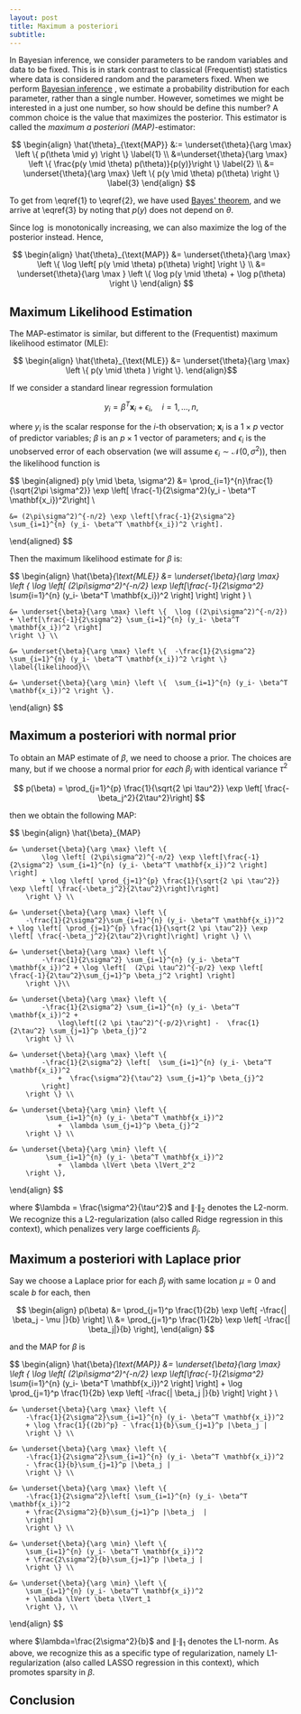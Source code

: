 ```yaml
---
layout: post
title: Maximum a posteriori
subtitle:
---
```


In Bayesian inference, we consider parameters to be random variables and data to be fixed. This is in stark contrast to classical (Frequentist) statistics where data is considered random and the parameters fixed. When we perform [Bayesian inference]({{site.baseurl}}/blog/bayesian-inference) , we estimate a probability distribution for each parameter, rather than a single number. However, sometimes we might be interested in a just one number, so how should be define this number? A common choice is the value that maximizes the posterior. This estimator is called the *maximum a posteriori (MAP)*-estimator:

$$
\begin{align}
\hat{\theta}_{\text{MAP}} &:= \underset{\theta}{\arg \max} \left \{ p(\theta \mid y) \right \} \label{1} \\ 
    &=\underset{\theta}{\arg \max} \left \{ \frac{p(y \mid \theta) p(\theta)}{p(y)}\right \} \label{2} \\
    &= \underset{\theta}{\arg \max} \left \{ p(y \mid \theta) p(\theta) \right \} \label{3}
\end{align}
$$

To get from \eqref{1} to \eqref{2}, we have used [Bayes' theorem]({{site.baseurl}}/blog/bayesian-inference), and we arrive at \eqref{3} by noting that $p(y)$ does not depend on $\theta$. 

Since $\log$ is monotonically increasing, we can also maximize the log of the posterior instead. Hence,

$$
\begin{align}
\hat{\theta}_{\text{MAP}} &= \underset{\theta}{\arg \max} \left \{ \log \left[ p(y \mid \theta) p(\theta) \right] \right \} \\
    &= \underset{\theta}{\arg \max } \left \{ \log p(y \mid \theta) + \log p(\theta) \right \}
\end{align}
$$

## Maximum Likelihood Estimation
The MAP-estimator is similar, but different to the (Frequentist) maximum likelihood estimator (MLE):

$$
\begin{align}
\hat{\theta}_{\text{MLE}} &= \underset{\theta}{\arg \max} \left \{ p(y \mid \theta ) \right \}.
\end{align}$$

If we consider a standard linear regression formulation

$$
y_{i} = \beta^{T}\mathbf{x}_{i} + \epsilon_i, \quad i = 1, ..., n,
$$

where $y_{i}$ is the scalar response for the $i$-th observation; $\mathbf{x}_{i}$ is a $1 \times p$ vector of predictor variables; $\beta$ is an $p \times 1$ vector of parameters; and $\epsilon_i$ is the unobserved error of each observation (we will assume $\epsilon_i \sim\mathcal{N}(0, \sigma^2)$), then the likelihood function is

$$
\begin{aligned}
p(y \mid \beta, \sigma^2) 
	&= \prod_{i=1}^{n}\frac{1}{\sqrt{2\pi \sigma^2}} \exp \left[ \frac{-1}{2\sigma^2}(y_i - \beta^T \mathbf{x_i})^2\right] \\
	
    &= (2\pi\sigma^2)^{-n/2} \exp \left[\frac{-1}{2\sigma^2} \sum_{i=1}^{n} (y_i- \beta^T \mathbf{x_i})^2 \right].
\end{aligned}
$$

Then the maximum likelihood estimate for $\beta$ is:

$$
\begin{align}
\hat{\beta}_{\text{MLE}} 
    &= \underset{\beta}{\arg \max} \left \{ \log \left[ (2\pi\sigma^2)^{-n/2} \exp \left[\frac{-1}{2\sigma^2} \sum_{i=1}^{n} (y_i- \beta^T \mathbf{x_i})^2 \right] \right] \right \} \\

    &= \underset{\beta}{\arg \max} \left \{  \log ((2\pi\sigma^2)^{-n/2}) + \left[\frac{-1}{2\sigma^2} \sum_{i=1}^{n} (y_i- \beta^T \mathbf{x_i})^2 \right] 
    \right \} \\

    &= \underset{\beta}{\arg \max} \left \{  -\frac{1}{2\sigma^2} \sum_{i=1}^{n} (y_i- \beta^T \mathbf{x_i})^2 \right \} \label{likelihood}\\

    &= \underset{\beta}{\arg \min} \left \{  \sum_{i=1}^{n} (y_i- \beta^T \mathbf{x_i})^2 \right \}.

\end{align}
$$

## Maximum a posteriori with normal prior
To obtain an MAP estimate of $\beta$, we need to choose a prior. The choices are many, but if we choose a normal prior for *each* $\beta_j$ with identical variance $\tau^2$

$$
p(\beta) = \prod_{j=1}^{p} \frac{1}{\sqrt{2 \pi \tau^2}} \exp \left[ \frac{-\beta_j^2}{2\tau^2}\right]
$$

then we obtain the following MAP:

$$
\begin{align}
\hat{\beta}_{MAP} 

    &= \underset{\beta}{\arg \max} \left \{ 
            \log \left[ (2\pi\sigma^2)^{-n/2} \exp \left[\frac{-1}{2\sigma^2} \sum_{i=1}^{n} (y_i- \beta^T \mathbf{x_i})^2 \right] \right] 
            + \log \left[ \prod_{j=1}^{p} \frac{1}{\sqrt{2 \pi \tau^2}} \exp \left[ \frac{-\beta_j^2}{2\tau^2}\right]\right]
        \right \} \\

    &= \underset{\beta}{\arg \max} \left \{ 
        -\frac{1}{2\sigma^2}\sum_{i=1}^{n} (y_i- \beta^T \mathbf{x_i})^2  + \log \left[ \prod_{j=1}^{p} \frac{1}{\sqrt{2 \pi \tau^2}} \exp \left[ \frac{-\beta_j^2}{2\tau^2}\right]\right] \right \} \\
    
    &= \underset{\beta}{\arg \max} \left \{ 
            -\frac{1}{2\sigma^2} \sum_{i=1}^{n} (y_i- \beta^T \mathbf{x_i})^2 + \log \left[  (2\pi \tau^2)^{-p/2} \exp \left[ \frac{-1}{2\tau^2}\sum_{j=1}^p \beta_j^2 \right] \right]
        \right \}\\

    &= \underset{\beta}{\arg \max} \left \{ 
            -\frac{1}{2\sigma^2} \sum_{i=1}^{n} (y_i- \beta^T \mathbf{x_i})^2 +
                \log\left[(2 \pi \tau^2)^{-p/2}\right] -  \frac{1}{2\tau^2} \sum_{j=1}^p \beta_{j}^2
        \right \} \\

    &= \underset{\beta}{\arg \max} \left \{ 
            -\frac{1}{2\sigma^2} \left[  \sum_{i=1}^{n} (y_i- \beta^T \mathbf{x_i})^2
                +  \frac{\sigma^2}{\tau^2} \sum_{j=1}^p \beta_{j}^2
            \right] 
        \right \} \\

    &= \underset{\beta}{\arg \min} \left \{ 
             \sum_{i=1}^{n} (y_i- \beta^T \mathbf{x_i})^2
                +  \lambda \sum_{j=1}^p \beta_{j}^2
        \right \} \\
        
    &= \underset{\beta}{\arg \min} \left \{ 
             \sum_{i=1}^{n} (y_i- \beta^T \mathbf{x_i})^2
                +  \lambda \lVert \beta \lVert_2^2
        \right \},
\end{align}
$$

where $\lambda = \frac{\sigma^2}{\tau^2}$ and $\lVert \cdot \lVert_2$ denotes the L2-norm. We recognize this a L2-regularization (also called Ridge regression in this context), which penalizes very large coefficients $\beta_j$. 

## Maximum a posteriori with Laplace prior
Say we choose a Laplace prior for each $\beta_j$ with same location $\mu=0$ and scale $b$ for each, then

$$
\begin{align}
p(\beta) &= \prod_{j=1}^p \frac{1}{2b} \exp \left[ -\frac{| \beta_j - \mu |}{b} \right] \\
    &= \prod_{j=1}^p \frac{1}{2b} \exp \left[ -\frac{| \beta_j|}{b} \right],
\end{align}
$$

and the MAP for $\beta$ is

$$
\begin{align}
\hat{\beta}_{\text{MAP}} 
    &= \underset{\beta}{\arg \max} \left \{ 
            \log \left[ (2\pi\sigma^2)^{-n/2} \exp \left[\frac{-1}{2\sigma^2} \sum_{i=1}^{n} (y_i- \beta^T \mathbf{x_i})^2 \right] \right] 
            + \log \prod_{j=1}^p \frac{1}{2b} \exp \left[ -\frac{| \beta_j |}{b} \right]
        \right \} \\
    
    &= \underset{\beta}{\arg \max} \left \{ 
        -\frac{1}{2\sigma^2}\sum_{i=1}^{n} (y_i- \beta^T \mathbf{x_i})^2 
        + \log \frac{1}{(2b)^p} - \frac{1}{b}\sum_{j=1}^p |\beta_j |
        \right \} \\

    &= \underset{\beta}{\arg \max} \left \{ 
        -\frac{1}{2\sigma^2}\sum_{i=1}^{n} (y_i- \beta^T \mathbf{x_i})^2 
        - \frac{1}{b}\sum_{j=1}^p |\beta_j |
        \right \} \\   

    &= \underset{\beta}{\arg \max} \left \{ 
        -\frac{1}{2\sigma^2}\left[ \sum_{i=1}^{n} (y_i- \beta^T \mathbf{x_i})^2 
        + \frac{2\sigma^2}{b}\sum_{j=1}^p |\beta_j  |
        \right]
        \right \} \\ 

    &= \underset{\beta}{\arg \min} \left \{ 
        \sum_{i=1}^{n} (y_i- \beta^T \mathbf{x_i})^2 
        + \frac{2\sigma^2}{b}\sum_{j=1}^p |\beta_j |
        \right \} \\ 

    &= \underset{\beta}{\arg \min} \left \{ 
        \sum_{i=1}^{n} (y_i- \beta^T \mathbf{x_i})^2 
        + \lambda \lVert \beta \lVert_1
        \right \}, \\ 

\end{align}
$$

where $\lambda=\frac{2\sigma^2}{b}$ and $\lVert \cdot \lVert_1$ denotes the L1-norm. As above, we recognize this as a specific type of regularization, namely L1-regularization (also called LASSO regression in this context), which promotes sparsity in $\beta$.

## Conclusion
